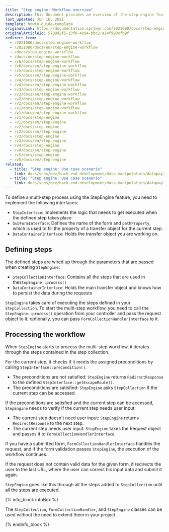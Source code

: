 ```yaml
---
title: "Step engine: Workflow overview"
description: This document provides an overview of the step engine feature.
last_updated: Jun 16, 2021
template: howto-guide-template
originalLink: https://documentation.spryker.com/2021080/docs/step-engine-workflow
originalArticleId: 5709d2f5-13f8-4c94-bbc2-a24f998cfb9f
redirect_from:
  - /2021080/docs/step-engine-workflow
  - /2021080/docs/en/step-engine-workflow
  - /docs/step-engine-workflow
  - /docs/en/step-engine-workflow
  - /v6/docs/step-engine-workflow
  - /v6/docs/en/step-engine-workflow
  - /v5/docs/step-engine-workflow
  - /v5/docs/en/step-engine-workflow
  - /v4/docs/step-engine-workflow
  - /v4/docs/en/step-engine-workflow
  - /v3/docs/step-engine-workflow
  - /v3/docs/en/step-engine-workflow
  - /v2/docs/step-engine-workflow
  - /v2/docs/en/step-engine-workflow
  - /v1/docs/step-engine-workflow
  - /v1/docs/en/step-engine-workflow
  - /v1/docs/step-engine
  - /v1/docs/en/step-engine
  - /v2/docs/step-engine
  - /v2/docs/en/step-engine
  - /v3/docs/step-engine
  - /v3/docs/en/step-engine
  - /v4/docs/step-engine
  - /v4/docs/en/step-engine
  - /v5/docs/step-engine
  - /v5/docs/en/step-engine
related:
  - title: "Step engine: Use case scenario"
    link: docs/scos/dev/back-end-development/data-manipulation/datapayload-conversion/step-engine/step-engine-use-case-scenario.html
  - title: "Step engine: Use case scenario"
    link: docs/scos/dev/back-end-development/data-manipulation/datapayload-conversion/step-engine/step-engine-create-breadcrumb-navigation.html
---
```


To define a multi-step process using the StepEngine feature, you need to implement the following interfaces:

* `StepInterface`: Implements the logic that needs to get executed when the defined step takes place
* `SubFormInterface`: Defines the name of the form and `pathProperty`, which is used to fill the property of a transfer object for the current step.
* `DataContainerInterface`: Holds the transfer object you are working on.

## Defining steps

The defined steps are wired up through the parameters that are passed when creating `StepEngine`:

* `StepCollectionInterface`: Contains all the steps that are used in the`StepEngine::process()`
* `DataContainerInterface`: Holds the main transfer object and knows how to persist the data during the requests

`StepEngine` takes care of executing the steps defined in your `StepCollection`. To start the multi-step workflow, you need to call the `StepEngine::process()` operation from your controller and pass the request object to it; optionally, you can pass `FormCollectionHandlerInterface` to it.

## Processing the workflow
When `StepEngine` starts to process the multi-step workflow, it iterates through the steps contained in the step collection.

For the current step, it checks if it meets the assigned preconditions by calling `StepInterface::preCondition()`.

* The preconditions are not satisfied: `StepEngine` returns `RedirectResponse` to the defined `StepInterface::getEscapeRoute()`.
* The preconditions are satisfied: `StepEngine` asks `StepCollection` if the current step can be accessed.

If the preconditions are satisfied and the current step can be accessed, `StepEngine` needs to verify if the current step needs user input:
* The current step doesn't need user input: `StepEngine` returns `RedirectResponse` to the next step.
* The current step needs user input: `StepEngine` takes the Request object and passes it to `FormCollectionHandlerInterface`.

If you have a submitted form, `FormCollectionHandlerInterface` handles the request, and if the form validation passes `StepEngine`, the execution of the workflow continues.

If the request does not contain valid data for the given form, it redirects the user to the last URL, where the user can correct his input data and submit it again.

`StepEngine` goes like this through all the steps added to `StepCollection` until all the steps are executed.

{% info_block infoBox %}

The `StepCollection`, `FormCollectionHandler`, and `StepEngine` classes can be used without the need to extend them in your project.

{% endinfo_block %}
